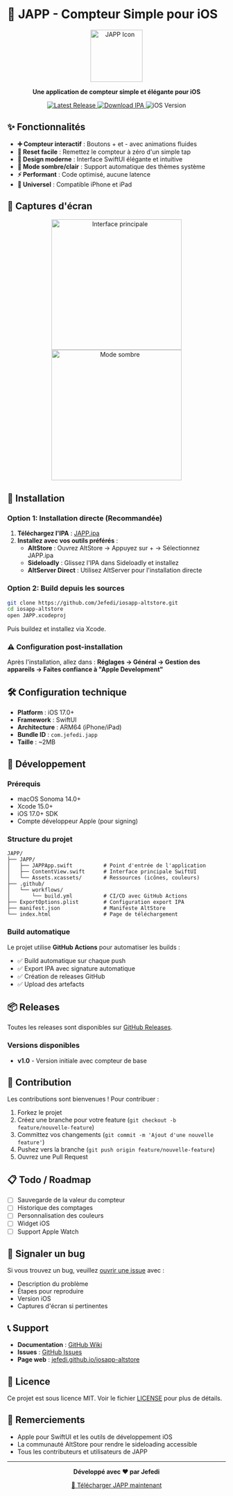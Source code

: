 # 📱 JAPP - Compteur Simple pour iOS

<p align="center">
  <img src="assets/icon.png" width="120" height="120" alt="JAPP Icon">
</p>

<p align="center">
  <strong>Une application de compteur simple et élégante pour iOS</strong>
</p>

<p align="center">
  <a href="https://github.com/Jefedi/iosapp-altstore/releases/latest">
    <img src="https://img.shields.io/github/v/release/Jefedi/iosapp-altstore?style=for-the-badge&color=007AFF" alt="Latest Release">
  </a>
  <a href="https://github.com/Jefedi/iosapp-altstore/releases/latest/download/JAPP.ipa">
    <img src="https://img.shields.io/badge/Download-IPA-blue?style=for-the-badge" alt="Download IPA">
  </a>
  <img src="https://img.shields.io/badge/iOS-17.0+-green?style=for-the-badge" alt="iOS Version">
</p>

## ✨ Fonctionnalités

- **➕ Compteur interactif** : Boutons + et - avec animations fluides
- **🔄 Reset facile** : Remettez le compteur à zéro d'un simple tap
- **🎨 Design moderne** : Interface SwiftUI élégante et intuitive
- **🌙 Mode sombre/clair** : Support automatique des thèmes système
- **⚡ Performant** : Code optimisé, aucune latence
- **📱 Universel** : Compatible iPhone et iPad

## 📸 Captures d'écran

<p align="center">
  <img src="assets/screenshot1.png" width="300" alt="Interface principale">
  <img src="assets/screenshot2.png" width="300" alt="Mode sombre">
</p>

## 🚀 Installation

### Option 1: Installation directe (Recommandée)

1. **Téléchargez l'IPA** : [JAPP.ipa](https://github.com/Jefedi/iosapp-altstore/releases/latest/download/JAPP.ipa)
2. **Installez avec vos outils préférés** :
   - **AltStore** : Ouvrez AltStore → Appuyez sur + → Sélectionnez JAPP.ipa
   - **Sideloadly** : Glissez l'IPA dans Sideloadly et installez
   - **AltServer Direct** : Utilisez AltServer pour l'installation directe

### Option 2: Build depuis les sources

```bash
git clone https://github.com/Jefedi/iosapp-altstore.git
cd iosapp-altstore
open JAPP.xcodeproj
```

Puis buildez et installez via Xcode.

### ⚠️ Configuration post-installation

Après l'installation, allez dans :
**Réglages → Général → Gestion des appareils → Faites confiance à "Apple Development"**

## 🛠️ Configuration technique

- **Platform** : iOS 17.0+
- **Framework** : SwiftUI
- **Architecture** : ARM64 (iPhone/iPad)
- **Bundle ID** : `com.jefedi.japp`
- **Taille** : ~2MB

## 🔧 Développement

### Prérequis

- macOS Sonoma 14.0+
- Xcode 15.0+
- iOS 17.0+ SDK
- Compte développeur Apple (pour signing)

### Structure du projet

```
JAPP/
├── JAPP/
│   ├── JAPPApp.swift          # Point d'entrée de l'application
│   ├── ContentView.swift      # Interface principale SwiftUI
│   └── Assets.xcassets/       # Ressources (icônes, couleurs)
├── .github/
│   └── workflows/
│       └── build.yml          # CI/CD avec GitHub Actions
├── ExportOptions.plist        # Configuration export IPA
├── manifest.json              # Manifeste AltStore
└── index.html                 # Page de téléchargement
```

### Build automatique

Le projet utilise **GitHub Actions** pour automatiser les builds :

- ✅ Build automatique sur chaque push
- ✅ Export IPA avec signature automatique
- ✅ Création de releases GitHub
- ✅ Upload des artefacts

## 📦 Releases

Toutes les releases sont disponibles sur [GitHub Releases](https://github.com/Jefedi/iosapp-altstore/releases).

### Versions disponibles

- **v1.0** - Version initiale avec compteur de base

## 🤝 Contribution

Les contributions sont bienvenues ! Pour contribuer :

1. Forkez le projet
2. Créez une branche pour votre feature (`git checkout -b feature/nouvelle-feature`)
3. Committez vos changements (`git commit -m 'Ajout d'une nouvelle feature'`)
4. Pushez vers la branche (`git push origin feature/nouvelle-feature`)
5. Ouvrez une Pull Request

## 📋 Todo / Roadmap

- [ ] Sauvegarde de la valeur du compteur
- [ ] Historique des comptages
- [ ] Personnalisation des couleurs
- [ ] Widget iOS
- [ ] Support Apple Watch

## 🐛 Signaler un bug

Si vous trouvez un bug, veuillez [ouvrir une issue](https://github.com/Jefedi/iosapp-altstore/issues) avec :

- Description du problème
- Étapes pour reproduire
- Version iOS
- Captures d'écran si pertinentes

## 📞 Support

- **Documentation** : [GitHub Wiki](https://github.com/Jefedi/iosapp-altstore/wiki)
- **Issues** : [GitHub Issues](https://github.com/Jefedi/iosapp-altstore/issues)
- **Page web** : [jefedi.github.io/iosapp-altstore](https://jefedi.github.io/iosapp-altstore)

## 📄 Licence

Ce projet est sous licence MIT. Voir le fichier [LICENSE](LICENSE) pour plus de détails.

## 🙏 Remerciements

- Apple pour SwiftUI et les outils de développement iOS
- La communauté AltStore pour rendre le sideloading accessible
- Tous les contributeurs et utilisateurs de JAPP

---

<p align="center">
  <strong>Développé avec ❤️ par Jefedi</strong>
</p>

<p align="center">
  <a href="https://github.com/Jefedi/iosapp-altstore/releases/latest/download/JAPP.ipa">
    🔽 Télécharger JAPP maintenant
  </a>
</p>